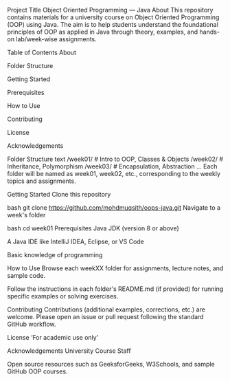 Project Title
Object Oriented Programming — Java
About
This repository contains materials for a university course on Object Oriented Programming (OOP) using Java. The aim is to help students understand the foundational principles of OOP as applied in Java through theory, examples, and hands-on lab/week-wise assignments.

Table of Contents
About

Folder Structure

Getting Started

Prerequisites

How to Use

Contributing

License

Acknowledgements

Folder Structure
text
/week01/   # Intro to OOP, Classes & Objects
/week02/   # Inheritance, Polymorphism
/week03/   # Encapsulation, Abstraction
...
Each folder will be named as week01, week02, etc., corresponding to the weekly topics and assignments.

Getting Started
Clone this repository

bash
git clone https://github.com/mohdmuqsith/oops-java.git
Navigate to a week's folder

bash
cd week01
Prerequisites
Java JDK (version 8 or above)

A Java IDE like IntelliJ IDEA, Eclipse, or VS Code

Basic knowledge of programming

How to Use
Browse each weekXX folder for assignments, lecture notes, and sample code.

Follow the instructions in each folder's README.md (if provided) for running specific examples or solving exercises.

Contributing
Contributions (additional examples, corrections, etc.) are welcome. Please open an issue or pull request following the standard GitHub workflow.

License
‘For academic use only’

Acknowledgements
University Course Staff

Open source resources such as GeeksforGeeks, W3Schools, and sample GitHub OOP courses.
